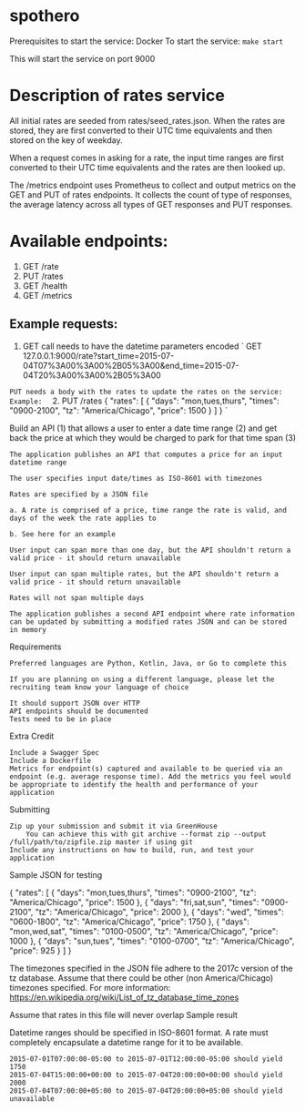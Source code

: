 # spothero

Prerequisites to start the service: Docker
To start the service:
`
make start
`

This will start the service on port 9000  

# Description of rates service
All initial rates are seeded from rates/seed_rates.json. When the rates are stored, they are first converted to their UTC time equivalents and then stored on the key of weekday.  

When a request comes in asking for a rate, the input time ranges are first converted to their UTC time equivalents and the rates are then looked up.  

The /metrics endpoint uses Prometheus to collect and output metrics on the GET and PUT of rates endpoints. It collects the count of type of responses, the average latency across all types of GET responses and PUT responses.

# Available endpoints:
1. GET /rate  
2. PUT /rates  
3. GET /health  
4. GET /metrics  

## Example requests:  
1. GET call needs to have the datetime parameters encoded
`
GET 127.0.0.1:9000/rate?start_time=2015-07-04T07%3A00%3A00%2B05%3A00&end_time=2015-07-04T20%3A00%3A00%2B05%3A00


`
PUT needs a body with the rates to update the rates on the service:  
Example:  
`
2. PUT /rates
{
    "rates": [
        {
            "days": "mon,tues,thurs",
            "times": "0900-2100",
            "tz": "America/Chicago",
            "price": 1500
        }
    ]
}
`


Build an API (1) that allows a user to enter a date time range (2) and get back the price at which they would be charged to park for that time span (3)

    The application publishes an API that computes a price for an input datetime range

    The user specifies input date/times as ISO-8601 with timezones

    Rates are specified by a JSON file

    a. A rate is comprised of a price, time range the rate is valid, and days of the week the rate applies to

    b. See here for an example

    User input can span more than one day, but the API shouldn't return a valid price - it should return unavailable

    User input can span multiple rates, but the API shouldn't return a valid price - it should return unavailable

    Rates will not span multiple days

    The application publishes a second API endpoint where rate information can be updated by submitting a modified rates JSON and can be stored in memory

Requirements

    Preferred languages are Python, Kotlin, Java, or Go to complete this

    If you are planning on using a different language, please let the recruiting team know your language of choice

    It should support JSON over HTTP
    API endpoints should be documented
    Tests need to be in place

Extra Credit

    Include a Swagger Spec
    Include a Dockerfile
    Metrics for endpoint(s) captured and available to be queried via an endpoint (e.g. average response time). Add the metrics you feel would be appropriate to identify the health and performance of your application

Submitting

    Zip up your submission and submit it via GreenHouse
        You can achieve this with git archive --format zip --output /full/path/to/zipfile.zip master if using git
    Include any instructions on how to build, run, and test your application

Sample JSON for testing

{
    "rates": [
        {
            "days": "mon,tues,thurs",
            "times": "0900-2100",
            "tz": "America/Chicago",
            "price": 1500
        },
        {
            "days": "fri,sat,sun",
            "times": "0900-2100",
            "tz": "America/Chicago",
            "price": 2000
        },
        {
            "days": "wed",
            "times": "0600-1800",
            "tz": "America/Chicago",
            "price": 1750
        },
        {
            "days": "mon,wed,sat",
            "times": "0100-0500",
            "tz": "America/Chicago",
            "price": 1000
        },
        {
            "days": "sun,tues",
            "times": "0100-0700",
            "tz": "America/Chicago",
            "price": 925
        }
    ]
}

The timezones specified in the JSON file adhere to the 2017c version of the tz database. Assume that there could be other (non America/Chicago) timezones specified. For more information: https://en.wikipedia.org/wiki/List_of_tz_database_time_zones

Assume that rates in this file will never overlap
Sample result

Datetime ranges should be specified in ISO-8601 format. A rate must completely encapsulate a datetime range for it to be available.

    2015-07-01T07:00:00-05:00 to 2015-07-01T12:00:00-05:00 should yield 1750
    2015-07-04T15:00:00+00:00 to 2015-07-04T20:00:00+00:00 should yield 2000
    2015-07-04T07:00:00+05:00 to 2015-07-04T20:00:00+05:00 should yield unavailable
